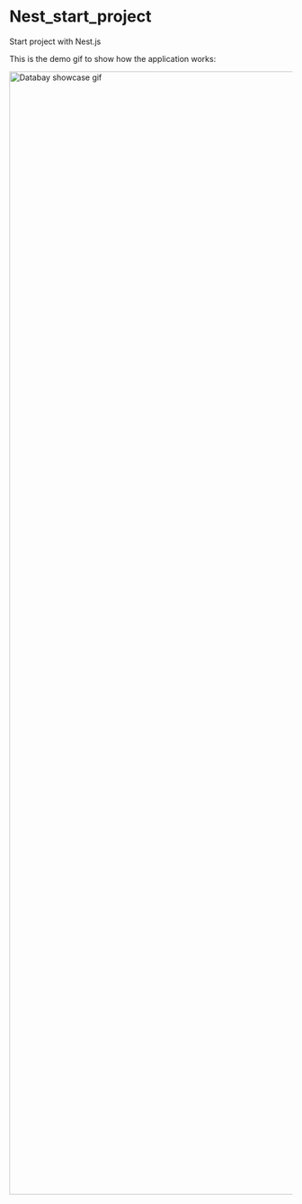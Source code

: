 # Nest_start_project
Start project with Nest.js

This is the demo gif to show how the application works:

<img src="https://github.com/Chen-Jiang/Nest_start_project/blob/master/demo.gif" alt="Databay showcase gif" title="Demo" width="2000" />
